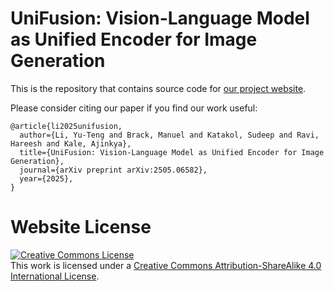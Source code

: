# UniFusion: Vision-Language Model as Unified Encoder for Image Generation

This is the repository that contains source code for [our project website](http://thekevinli.github.io/unifusion/).

Please consider citing our paper if you find our work useful:
```
@article{li2025unifusion,
  author={Li, Yu-Teng and Brack, Manuel and Katakol, Sudeep and Ravi, Hareesh and Kale, Ajinkya},
  title={UniFusion: Vision-Language Model as Unified Encoder for Image Generation},
  journal={arXiv preprint arXiv:2505.06582},
  year={2025},
}
```


# Website License
<a rel="license" href="http://creativecommons.org/licenses/by-sa/4.0/"><img alt="Creative Commons License" style="border-width:0" src="https://i.creativecommons.org/l/by-sa/4.0/88x31.png" /></a><br />This work is licensed under a <a rel="license" href="http://creativecommons.org/licenses/by-sa/4.0/">Creative Commons Attribution-ShareAlike 4.0 International License</a>.
